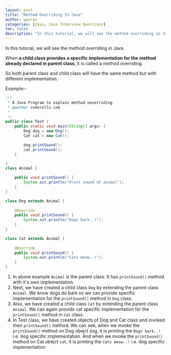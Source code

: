 ```yaml
---
layout: post  
title: "Method Overriding In Java"  
author: gaurav
categories: [Java, Java Interview Questions]
toc: false
description: "In this tutorial, we will see the method overriding in Java."
---
```


In this tutorial, we will see the method overriding in Java.

When **a child class provides a specific implementation for the method already declared in parent class**, it is called a method overriding.

So both parent class and child class will have the same method but with different implementation.

Example:-

```java
/**
 * A Java Program to explain method oeverriding.
 * @author coderolls.com
 *
 */
public class Test {
	public static void main(String[] args) {
        Dog dog = new Dog();
        Cat cat = new Cat();

        dog.printSound();
        cat.printSound();
    }

}
class Animal {

    public void printSound() {
        System.out.println("Print sound of animal");
    }
}

class Dog extends Animal {
	
    @Override
    public void printSound() {
        System.out.println("Dogs bark..!");
    }
}

class Cat extends Animal {
	
    @Override
    public void printSound() {
        System.out.println("Cats meow..!");
    }
}
```

1. In above example `Animal` is the parent class. It has `printSound()` method with it's own implementation.
2. Next, we have created a child class `Dog` by extending the parent class `Animal`. We know dogs do bark so we can provide specific implementation for the  `printSound()` method in `Dog` class.
3. Also, we have created a child class `Cat` by extending the parent class `Animal`. We can again provide cat specific implementation for the  `printSound()` method in `Cat` class.
4. In Test class, we have created objects of Dog and Cat class and invoked their `printSound()` method. We can see, when we invoke the  `printSound()` method on Dog obejct `d`og, it is printing the `Dogs bark..!` i.e. dog specific implementation. And when we invoke the  `printSound()` method on Cat obejct `cat`, it is printing the `Cats meow..!` i.e. dog specific implementation
